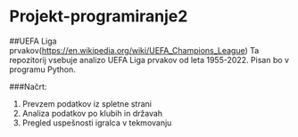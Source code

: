 # Projekt-programiranje2

##UEFA Liga prvakov(https://en.wikipedia.org/wiki/UEFA_Champions_League)
Ta repozitorij vsebuje analizo UEFA Liga prvakov od leta 1955-2022. Pisan bo v programu Python.

###Načrt:
1. Prevzem podatkov iz spletne strani
2. Analiza podatkov po klubih in državah
3. Pregled uspešnosti igralca v tekmovanju
